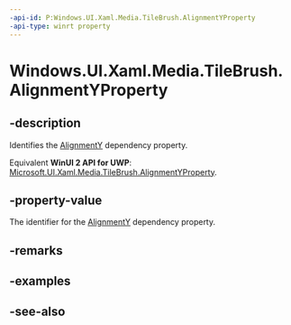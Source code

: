```yaml
---
-api-id: P:Windows.UI.Xaml.Media.TileBrush.AlignmentYProperty
-api-type: winrt property
---
```


<!-- Property syntax
public Windows.UI.Xaml.DependencyProperty AlignmentYProperty { get; }
-->

# Windows.UI.Xaml.Media.TileBrush.AlignmentYProperty

## -description
Identifies the [AlignmentY](tilebrush_alignmenty.md) dependency property.

Equivalent **WinUI 2 API for UWP**: [Microsoft.UI.Xaml.Media.TileBrush.AlignmentYProperty](/windows/winui/api/microsoft.ui.xaml.media.tilebrush.alignmentyproperty).

## -property-value
The identifier for the [AlignmentY](tilebrush_alignmenty.md) dependency property.

## -remarks

## -examples

## -see-also
